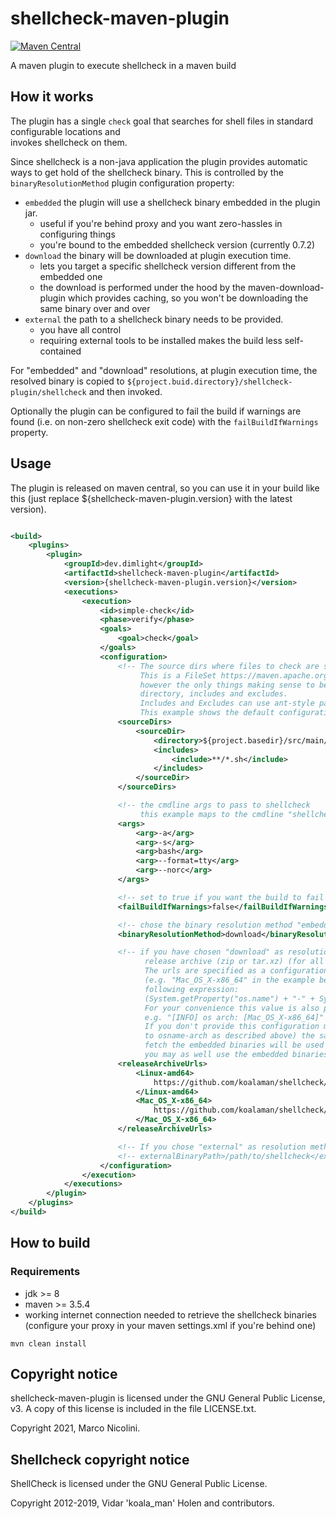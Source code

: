 # shellcheck-maven-plugin

[![Maven Central](https://maven-badges.herokuapp.com/maven-central/dev.dimlight/shellcheck-maven-plugin/badge.svg)](https://maven-badges.herokuapp.com/maven-central/dev.dimlight/shellcheck-maven-plugin)

A maven plugin to execute shellcheck in a maven build

## How it works

The plugin has a single `check` goal that searches for shell files in standard configurable locations and \
invokes shellcheck on them.

Since shellcheck is a non-java application the plugin provides automatic ways to get hold of the shellcheck binary. This
is controlled by the `binaryResolutionMethod` plugin configuration property:

* `embedded` the plugin will use a shellcheck binary embedded in the plugin jar.
    * useful if you're behind proxy and you want zero-hassles in configuring things
    * you're bound to the embedded shellcheck version (currently 0.7.2)
* `download` the binary will be downloaded at plugin execution time.
    * lets you target a specific shellcheck version different from the embedded one
    * the download is performed under the hood by the maven-download-plugin which provides caching, so you won't be
      downloading the same binary over and over
* `external` the path to a shellcheck binary needs to be provided.
    * you have all control
    * requiring external tools to be installed makes the build less self-contained

For "embedded" and "download" resolutions, at plugin execution time, the resolved binary is copied
to `${project.buid.directory}/shellcheck-plugin/shellcheck` and then invoked.

Optionally the plugin can be configured to fail the build if warnings are found (i.e. on non-zero shellcheck exit code)
with the `failBuildIfWarnings` property.

## Usage

The plugin is released on maven central, so you can use it in your build like this (just replace
${shellcheck-maven-plugin.version} with the latest version).

```xml

<build>
    <plugins>
        <plugin>
            <groupId>dev.dimlight</groupId>
            <artifactId>shellcheck-maven-plugin</artifactId>
            <version>{shellcheck-maven-plugin.version}</version>
            <executions>
                <execution>
                    <id>simple-check</id>
                    <phase>verify</phase>
                    <goals>
                        <goal>check</goal>
                    </goals>
                    <configuration>
                        <!-- The source dirs where files to check are searched.
                             This is a FileSet https://maven.apache.org/shared/file-management/fileset.html
                             however the only things making sense to be specified here are:
                             directory, includes and excludes.
                             Includes and Excludes can use ant-style patterns.
                             This example shows the default configuration -->
                        <sourceDirs>
                            <sourceDir>
                                <directory>${project.basedir}/src/main/sh</directory>
                                <includes>
                                    <include>**/*.sh</include>
                                </includes>
                            </sourceDir>
                        </sourceDirs>

                        <!-- the cmdline args to pass to shellcheck 
                             this example maps to the cmdline "shellcheck -a -s bash --format=tty --norc" -->
                        <args>
                            <arg>-a</arg>
                            <arg>-s</arg>
                            <arg>bash</arg>
                            <arg>--format=tty</arg>
                            <arg>--norc</arg>
                        </args>

                        <!-- set to true if you want the build to fail when you have warnings -->
                        <failBuildIfWarnings>false</failBuildIfWarnings>

                        <!-- chose the binary resolution method "embedded", "download" or "external" -->
                        <binaryResolutionMethod>download</binaryResolutionMethod>

                        <!-- if you have chosen "download" as resolution method, you may also provide the url of the shellcheck
                              release archive (zip or tar.xz) (for all os/arch you're building on) to be used at plugin execution time.
                              The urls are specified as a configuration map, where the exact key for an architecture 
                              (e.g. "Mac_OS_X-x86_64" in the example below) must match what your jvm returns for the 
                              following expression:
                              (System.getProperty("os.name") + "-" + System.getProperty("os.arch")).replace(" ", "_")
                              For your convenience this value is also printed by the plugin almost at start:
                              e.g. "[INFO] os arch: [Mac_OS_X-x86_64]"
                              If you don't provide this configuration map at all (or if you don't provide an exact match
                              to osname-arch as described above) the same url that was used to 
                              fetch the embedded binaries will be used instead. However, at that point
                              you may as well use the embedded binaries -->
                        <releaseArchiveUrls>
                            <Linux-amd64>
                                https://github.com/koalaman/shellcheck/releases/download/v0.7.2/shellcheck-v0.7.2.linux.x86_64.tar.xz
                            </Linux-amd64>
                            <Mac_OS_X-x86_64>
                                https://github.com/koalaman/shellcheck/releases/download/v0.7.2/shellcheck-v0.7.2.darwin.x86_64.tar.xz
                            </Mac_OS_X-x86_64>
                        </releaseArchiveUrls>

                        <!-- If you chose "external" as resolution method you need also to provide the "externalBinaryPath" -->
                        <!-- externalBinaryPath>/path/to/shellcheck</externalBinaryPath -->
                    </configuration>
                </execution>
            </executions>
        </plugin>
    </plugins>
</build>
```

## How to build

### Requirements

* jdk >= 8
* maven >= 3.5.4
* working internet connection needed to retrieve the shellcheck binaries (configure your proxy in your maven
  settings.xml if you're behind one)

```
mvn clean install
```

## Copyright notice

shellcheck-maven-plugin is licensed under the GNU General Public License, v3. A copy of this license is included in the
file LICENSE.txt.

Copyright 2021, Marco Nicolini.

## Shellcheck copyright notice

ShellCheck is licensed under the GNU General Public License.

Copyright 2012-2019, Vidar 'koala_man' Holen and contributors.